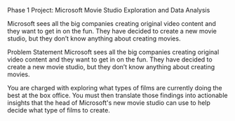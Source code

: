 Phase 1 Project: Microsoft Movie Studio Exploration and Data Analysis


Microsoft sees all the big companies creating original video content and they want to get in on the fun. They have decided to create a new movie studio, but they don’t know anything about creating movies.


Problem Statement
Microsoft sees all the big companies creating original video content and they want to get in on the fun. They have decided to create a new movie studio, but they don’t know anything about creating movies. 

You are charged with exploring what types of films are currently doing the best at the box office. You must then translate those findings into actionable insights that the head of Microsoft's new movie studio can use to help decide what type of films to create.
